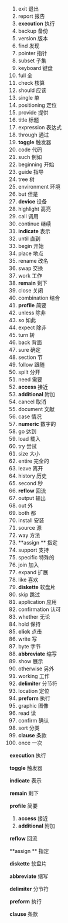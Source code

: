 1. exit   退出
2. report 报告
3. **execution** 执行 
4. backup 备份
5. version 版本
6. find 发现
7. pointer 指针
8. subset 子集
9. keyboard 键盘
10. full 全
11. check  核算
12. should 应该
13. single 单
14. positioning 定位
15. provide 提供
16. title 标题
17. expression 表达式
18. through 通过
19. **toggle** 触发器
20. code 代码
21. such 例如
22. beginning 开始 
23. guide 指导
24. tree 树
25. environment 环境
26. but 但是
27. **device** 设备
28. highlight 高亮
29. call 调用
30. continue 继续
31. **indicate** 表示
32. until 直到
33. begin 开始
34. place 地点
35. rename 改名
36. swap 交换
37. work 工作
38. **remain** 剩下
39. close 关闭
40. combination 结合
41. **profile** 简要
42. unless 除非
43. so 如此
44. expect 除非
45. turn 转
46. back 背面
47. sure 确定
48. section 节
49. follow 跟随
50. spilt 分开
51. need 需要
52. **access** 接近
53. **additional**  附加
54. cancel 取消
55. document 文献
56. case 情况
57. **numeric** 数字的 
58. go 达到
59. load 载入
60. try 尝试
61. size 大小
62. entire 完全的
63. leave 离开
64. history 历史
65. second 秒
66. **reflow** 回流 
67. output 输出
68. out 外
69. both 都
70. install 安装
71. source 源
72. way 方法
73. **assign ** 指定
74. support 支持
75. specific 特殊的
76. join 加入
77. expand 扩展
78. like 喜欢
79. **diskette** 软盘片
80. skip 跳过
81. application 应用
82. confirmation 认可
83. whether 无论
84. hold 保持
85. **click** 点击
86. write 写
87. byte 字节
88. **abbreviate** 缩写
89. show 展示
90. otherwise 另外
91. working 工作
92. **delimiter** 分节符
93. location 定位
94. **preform** 执行
95. graphic 图像
96. read 读
97. confirm 确认
98. sort 分类
99. **clause** 条款
100. once 一次

**execution** 执行 

**toggle** 触发器

**indicate** 表示

**remain** 剩下

**profile** 简要

1. **access** 接近
2. **additional**  附加

**reflow** 回流 

**assign ** 指定

**diskette** 软盘片

**abbreviate** 缩写

**delimiter** 分节符

**preform** 执行

**clause** 条款